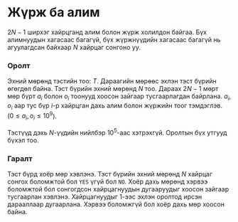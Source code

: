 Жүрж ба алим
============

$2N-1$ ширхэг хайрцганд алим болон жүрж холилдон байгаа. Бүх алимнуудын хагасаас
багагүй, бүх жүржнүүдийн хагасаас багагүй нь агуулагдсан байхаар $N$ хайрцаг
сонгоно уу.


### Оролт
Эхний мөрөнд тэстийн тоо: $T$. Дараагийн мөрөөс эхлэн тэст бүрийн өгөгдөл байна.
Тэст бүрийн эхний мөрөнд $N$ тоо. Дараах $2N-1$ мөрт мөр бүрт $a_i$ болон $o_i$
тоонууд хоосон зайгаар тусгаарлагдан байрлана. $a_i$, $o_i$ аар тус бүр $i$-р
хайрцган дахь алим болон жүржийн тоог тэмдэглэв. ($0 ≤ a_i, o_i ≤ 10^9$).

Тэстүүд дэхь $N$-үүдийн нийлбэр $10^5$-аас хэтрэхгүй. Оролтын бүх утгууд бүхэл
тоо.


### Гаралт
Тэст бүрд хоёр мөр хэвлэнэ. Тэст бүрийн эхний мөрөнд $N$ хайрцаг сонгох
боломжтой бол `YES` үгүй бол `NO`. Хоёр дахь мөрөнд хэрвээ боломжтой бол
сонгогдсон хайрцагнуудын дугааруудыг хоосон зайгаар тусгаарлан хэвлэнэ.
Хайрцагнуудыг 1-ээс эхлэн оролтод ирсэн дарааллаар дугаарлана. Хэрвээ боломжгүй
бол хоёр дахь мөр хоосон байна.
